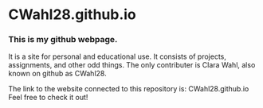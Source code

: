 # CWahl28.github.io
### This is my github webpage. 
It is a site for personal and educational use. 
It consists of projects, assignments, and other odd things.
The only contributer is Clara Wahl, also known on github as CWahl28.

The link to the website connected to this repository is:
  CWahl28.github.io
Feel free to check it out!
